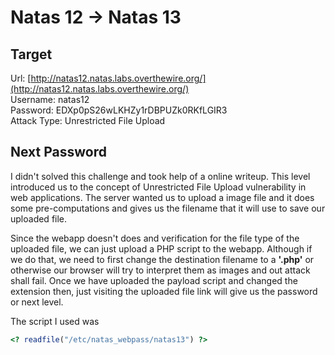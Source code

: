 # Natas 12 -> Natas 13


## Target
Url: [http://natas12.natas.labs.overthewire.org/](http://natas12.natas.labs.overthewire.org/) <br/>
Username: natas12 <br/>
Password: EDXp0pS26wLKHZy1rDBPUZk0RKfLGIR3 <br/>
Attack Type: Unrestricted File Upload<br/>


## Next Password
I didn't solved this challenge and took help of a online writeup. This level introduced us to the concept of Unrestricted File Upload vulnerability in web applications. The server wanted us to upload a image file and it does some pre-computations and gives us the filename that it will use to save our uploaded file.

Since the webapp doesn't does and verification for the file type of the uploaded file, we can just upload a PHP script to the webapp. Although if we do that, we need to first change the destination filename to a **'.php'** or otherwise our browser will try to interpret them as images and out attack shall fail. Once we have uploaded the payload script and changed the extension then, just visiting the uploaded file link will give us the password or next level.

The script I used was
```PHP
<? readfile("/etc/natas_webpass/natas13") ?>
```

